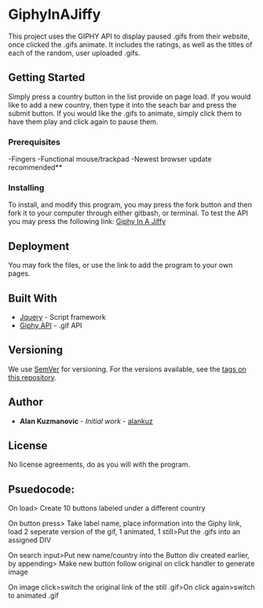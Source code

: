 # GiphyInAJiffy

This project uses the GIPHY API to display paused .gifs from their website, once clicked the .gifs animate. It includes the ratings, as well as the titles of each of the random, user uploaded .gifs.

## Getting Started

Simply press a country button in the list provide on page load. If you would like to add a new country, then type it into the seach bar and press the submit button. If you would like the .gifs to animate, simply click them to have them play and click again to pause them. 

### Prerequisites

-Fingers
-Functional mouse/trackpad
-Newest browser update recommended**

### Installing

To install, and modify this program, you may press the fork button and then fork it to your computer through either gitbash, or terminal. To test the API you may press the following link:
[Giphy In A Jiffy](https://alankuz.github.io/GiphyInAJiffy/)

## Deployment

You may fork the files, or use the link to add the program to your own pages.

## Built With

* [Jquery](https://ajax.googleapis.com/ajax/libs/jquery/3.1.0/jquery.min.js) - Script framework
* [Giphy API](https://developers.giphy.com/) - .gif API

## Versioning

We use [SemVer](http://semver.org/) for versioning. For the versions available, see the [tags on this repository](https://github.com/alankuz/GiphyInAJiffy/tags). 

## Author

* **Alan Kuzmanovic** - *Initial work* - [alankuz](https://github.com/alankuz)

## License

No license agreements, do as you will with the program. 

## Psuedocode:

On load> Create 10 buttons labeled under a different country

On button press> Take label name, place information into the Giphy link, load 2 seperate version of the gif, 1 animated, 1 still>Put the .gifs into an assigned DIV

On search input>Put new name/country into the Button div created earlier, by appending> Make new button follow original on click handler to generate image

On image click>switch the original link of the still .gif>On click again>switch to animated .gif

